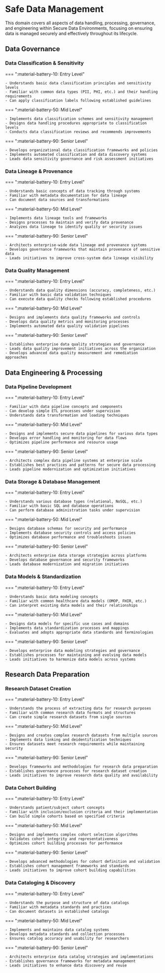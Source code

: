 # Safe Data Management

This domain covers all aspects of data handling, processing, governance, and engineering within Secure Data Environments, focusing on ensuring data is managed securely and effectively throughout its lifecycle.

## Data Governance

### Data Classification & Sensitivity

=== ":material-battery-10: Entry Level"

    - Understands basic data classification principles and sensitivity levels
    - Familiar with common data types (PII, PHI, etc.) and their handling requirements
    - Can apply classification labels following established guidelines

=== ":material-battery-50: Mid Level"

    - Implements data classification schemes and sensitivity management
    - Designs data handling procedures appropriate to classification levels
    - Conducts data classification reviews and recommends improvements

=== ":material-battery-90: Senior Level"

    - Develops organizational data classification frameworks and policies
    - Implements automated classification and data discovery systems
    - Leads data sensitivity governance and risk assessment initiatives

### Data Lineage & Provenance

=== ":material-battery-10: Entry Level"

    - Understands basic concepts of data tracking through systems
    - Familiar with metadata documentation for data lineage
    - Can document data sources and transformations

=== ":material-battery-50: Mid Level"

    - Implements data lineage tools and frameworks
    - Designs processes to maintain and verify data provenance
    - Analyzes data lineage to identify quality or security issues

=== ":material-battery-90: Senior Level"

    - Architects enterprise-wide data lineage and provenance systems
    - Develops governance frameworks that maintain provenance of sensitive data
    - Leads initiatives to improve cross-system data lineage visibility

### Data Quality Management

=== ":material-battery-10: Entry Level"

    - Understands data quality dimensions (accuracy, completeness, etc.)
    - Familiar with basic data validation techniques
    - Can execute data quality checks following established procedures

=== ":material-battery-50: Mid Level"

    - Designs and implements data quality frameworks and controls
    - Develops data quality metrics and monitoring processes
    - Implements automated data quality validation pipelines

=== ":material-battery-90: Senior Level"

    - Establishes enterprise data quality strategies and governance
    - Leads data quality improvement initiatives across the organization
    - Develops advanced data quality measurement and remediation approaches

## Data Engineering & Processing

### Data Pipeline Development

=== ":material-battery-10: Entry Level"

    - Familiar with data pipeline concepts and components
    - Can develop simple ETL processes under supervision
    - Understands data transformation and loading techniques

=== ":material-battery-50: Mid Level"

    - Designs and implements secure data pipelines for various data types
    - Develops error handling and monitoring for data flows
    - Optimizes pipeline performance and resource usage

=== ":material-battery-90: Senior Level"

    - Architects complex data pipeline systems at enterprise scale
    - Establishes best practices and patterns for secure data processing
    - Leads pipeline modernization and optimization initiatives

### Data Storage & Database Management

=== ":material-battery-10: Entry Level"

    - Understands various database types (relational, NoSQL, etc.)
    - Familiar with basic SQL and database operations
    - Can perform database administration tasks under supervision

=== ":material-battery-50: Mid Level"

    - Designs database schemas for security and performance
    - Implements database security controls and access policies
    - Optimizes database performance and troubleshoots issues

=== ":material-battery-90: Senior Level"

    - Architects enterprise data storage strategies across platforms
    - Develops database governance and security frameworks
    - Leads database modernization and migration initiatives

### Data Models & Standardization

=== ":material-battery-10: Entry Level"

    - Understands basic data modeling concepts
    - Familiar with common healthcare data models (OMOP, FHIR, etc.)
    - Can interpret existing data models and their relationships

=== ":material-battery-50: Mid Level"

    - Designs data models for specific use cases and domains
    - Implements data standardization processes and mappings
    - Evaluates and adopts appropriate data standards and terminologies

=== ":material-battery-90: Senior Level"

    - Develops enterprise data modeling strategies and governance
    - Establishes processes for maintaining and evolving data models
    - Leads initiatives to harmonize data models across systems

## Research Data Preparation

### Research Dataset Creation

=== ":material-battery-10: Entry Level"

    - Understands the process of extracting data for research purposes
    - Familiar with common research data formats and structures
    - Can create simple research datasets from single sources

=== ":material-battery-50: Mid Level"

    - Designs and creates complex research datasets from multiple sources
    - Implements data linking and deidentification techniques
    - Ensures datasets meet research requirements while maintaining security

=== ":material-battery-90: Senior Level"

    - Develops frameworks and methodologies for research data preparation
    - Establishes governance processes for research dataset creation
    - Leads initiatives to improve research data quality and availability

### Data Cohort Building

=== ":material-battery-10: Entry Level"

    - Understands patient/subject cohort concepts
    - Familiar with inclusion/exclusion criteria and their implementation
    - Can build simple cohorts based on specified criteria

=== ":material-battery-50: Mid Level"

    - Designs and implements complex cohort selection algorithms
    - Validates cohort integrity and representativeness
    - Optimizes cohort building processes for performance

=== ":material-battery-90: Senior Level"

    - Develops advanced methodologies for cohort definition and validation
    - Establishes cohort management frameworks and standards
    - Leads initiatives to improve cohort building capabilities

### Data Cataloging & Discovery

=== ":material-battery-10: Entry Level"

    - Understands the purpose and structure of data catalogs
    - Familiar with metadata standards and practices
    - Can document datasets in established catalogs

=== ":material-battery-50: Mid Level"

    - Implements and maintains data catalog systems
    - Develops metadata standards and collection processes
    - Ensures catalog accuracy and usability for researchers

=== ":material-battery-90: Senior Level"

    - Architects enterprise data catalog strategies and implementations
    - Establishes governance frameworks for metadata management
    - Leads initiatives to enhance data discovery and reuse
